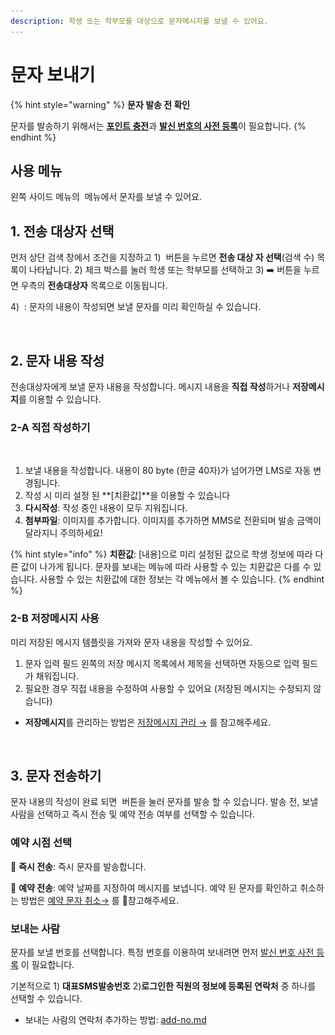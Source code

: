 ```yaml
---
description: 학생 또는 학부모를 대상으로 문자메시지를 보낼 수 있어요.
---
```


# 문자 보내기

{% hint style="warning" %}
**문자 발송 전 확인**

문자를 발송하기 위해서는 [**포인트 충전**](../../get-started/fee/points.md)과 [**발신 번호의 사전 등록**](pre-registration.md)이 필요합니다.
{% endhint %}

## 사용 메뉴

왼쪽 사이드 메뉴의 <img src="../../.gitbook/assets/문자보내기.png" alt="" data-size="line"> 메뉴에서 문자를 보낼 수 있어요.

## 1. 전송 대상자 선택

먼저 상단 검색 창에서 조건을 지정하고 1) <img src="../../.gitbook/assets/btn_검색 (1).png" alt="" data-size="line"> 버튼을 누르면 **전송 대상 자 선택**(검색 수) 목록이 나타납니다. 2) 체크 박스를 눌러 학생 또는 학부모를 선택하고 3) ➡️ 버튼을 누르면 우측의 **전송대상자** 목록으로 이동됩니다.

4\) <img src="../../.gitbook/assets/btn_미리보기.png" alt="" data-size="line"> : 문자의 내용이 작성되면 보낼 문자를 미리 확인하실 수 있습니다.

<figure><img src="../../.gitbook/assets/전송대상자선택.png" alt=""><figcaption></figcaption></figure>

## 2. 문자 내용 작성

전송대상자에게 보낼 문자 내용을 작성합니다. 메시지 내용을 **직접 작성**하거나 **저장메시지**를 이용할 수 있습니다.

### 2-A 직접 작성하기

<figure><img src="../../.gitbook/assets/문자보내기_직접작성 (1).png" alt=""><figcaption></figcaption></figure>

1. 보낼 내용을 작성합니다. 내용이 80 byte (한글 40자)가 넘어가면 LMS로 자동 변경됩니다.
2. 작성 시 미리 설정 된 **\[치환값]**을 이용할 수 있습니다
3. **다시작성**: 작성 중인 내용이 모두 지워집니다.&#x20;
4. **첨부파일**: 이미지를 추가합니다. 이미지를 추가하면 MMS로 전환되며 발송 금액이 달라지니 주의하세요!

{% hint style="info" %}
**치환값**: \[내용]으로 미리 설정된 값으로 학생 정보에 따라 다른 값이 나가게 됩니다. 문자를 보내는 메뉴에 따라 사용할 수 있는 치환값은 다를 수 있습니다. 사용할 수 있는 치환값에 대한 정보는 각 메뉴에서 볼 수 있습니다.
{% endhint %}

### 2-B 저장메시지 사용

미리 저장된 메시지 템플릿을 가져와 문자 내용을 작성할 수 있어요.&#x20;

1. 문자 입력 필드 왼쪽의 저장 메시지 목록에서 제목을 선택하면 자동으로 입력 필드가 채워집니다.&#x20;
2. 필요한 경우 직접 내용을 수정하여 사용할 수 있어요 (저장된 메시지는 수정되지 않습니다)

* **저장메시지**를 관리하는 방법은 [저장메시지 관리 →](send.md#undefined-6) 를 참고해주세요.

<figure><img src="../../.gitbook/assets/저장메시지사용.png" alt=""><figcaption></figcaption></figure>

## 3. 문자 전송하기

문자 내용의 작성이 완료 되면 <img src="../../.gitbook/assets/btn_문자보내기.png" alt="" data-size="line"> 버튼을 눌러 문자를 발송 할 수 있습니다. 발송 전, 보낼 사람을 선택하고 즉시 전송 및 예약 전송 여부를 선택할 수 있습니다.

### 예약 시점 선택

🔘 **즉시 전송**: 즉시 문자를 발송합니다.

🔘 **예약 전송**: 예약 날짜를 지정하여 메시지를 보냅니다. 예약 된 문자를 확인하고 취소하는 방법은 [예약 문자 취소→](result.md#undefined-2) 를 참고해주세요.

### 보내는 사람

문자를 보낼 번호를 선택합니다. 특정 번호를 이용하여 보내려면 먼저 [발신 번호 사전 등록](pre-registration.md) 이 필요합니다.

기본적으로 1) **대표SMS발송번호** 2)**로그인한 직원의 정보에 등록된 연락처** 중 하나를 선택할 수 있습니다.&#x20;

* 보내는 사람의 연락처 추가하는 방법: [add-no.md](add-no.md "mention")

<figure><img src="../../.gitbook/assets/보내는사람 선택.svg" alt=""><figcaption></figcaption></figure>
